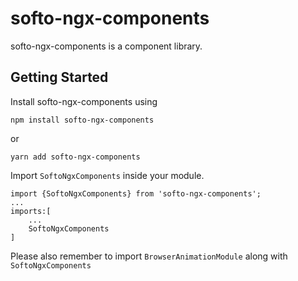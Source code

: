 # softo-ngx-components
softo-ngx-components is a component library.

## Getting Started
Install softo-ngx-components using
````
npm install softo-ngx-components
````
or 
````
yarn add softo-ngx-components
````

Import `SoftoNgxComponents` inside your module.
````
import {SoftoNgxComponents} from 'softo-ngx-components';
...
imports:[
    ...
    SoftoNgxComponents
]
````

Please also remember to import `BrowserAnimationModule` along with `SoftoNgxComponents`
